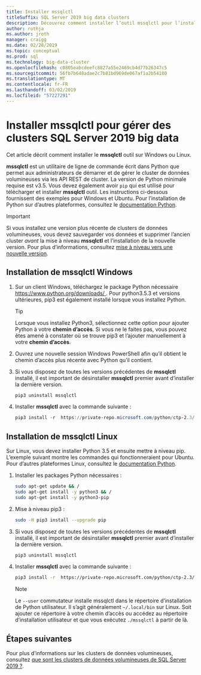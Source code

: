 ```yaml
---
title: Installer mssqlctl
titleSuffix: SQL Server 2019 big data clusters
description: Découvrez comment installer l’outil mssqlctl pour l’installation et la gestion des clusters de données volumineuses de SQL Server 2019 (version préliminaire).
author: rothja
ms.author: jroth
manager: craigg
ms.date: 02/28/2019
ms.topic: conceptual
ms.prod: sql
ms.technology: big-data-cluster
ms.openlocfilehash: c0805eabcdeefc8827a55e2469cb4d77b26347c5
ms.sourcegitcommit: 56fb7b648adae2c7b81bd969de067af1a2b54180
ms.translationtype: MT
ms.contentlocale: fr-FR
ms.lasthandoff: 03/02/2019
ms.locfileid: "57227291"
---
```

# <a name="install-mssqlctl-to-manage-sql-server-2019-big-data-clusters"></a>Installer mssqlctl pour gérer des clusters SQL Server 2019 big data

Cet article décrit comment installer le **mssqlctl** outil sur Windows ou Linux.

**mssqlctl** est un utilitaire de ligne de commande écrit dans Python que permet aux administrateurs de démarrer et de gérer le cluster de données volumineuses via les API REST de cluster. La version de Python minimale requise est v3.5. Vous devez également avoir `pip` qui est utilisé pour télécharger et installer **mssqlctl** outil. Les instructions ci-dessous fournissent des exemples pour Windows et Ubuntu. Pour l’installation de Python sur d’autres plateformes, consultez le [documentation Python](https://wiki.python.org/moin/BeginnersGuide/Download).

> [!IMPORTANT]
> Si vous installez une version plus récente de clusters de données volumineuses, vous devez sauvegarder vos données et supprimer l’ancien cluster *avant* la mise à niveau **mssqlctl** et l’installation de la nouvelle version. Pour plus d’informations, consultez [mise à niveau vers une nouvelle version](deployment-guidance.md#upgrade).

## <a id="windows"></a> Installation de mssqlctl Windows

1. Sur un client Windows, téléchargez le package Python nécessaire [ https://www.python.org/downloads/ ](https://www.python.org/downloads/). Pour python3.5.3 et versions ultérieures, pip3 est également installé lorsque vous installez Python. 

   > [!TIP] 
   > Lorsque vous installez Python3, sélectionnez cette option pour ajouter Python à votre **chemin d’accès**. Si vous ne le faites pas, vous pouvez êtes amené à constater où se trouve pip3 et l’ajouter manuellement à votre **chemin d’accès**.

1. Ouvrez une nouvelle session Windows PowerShell afin qu’il obtient le chemin d’accès plus récente avec Python qu’il contient.

1. Si vous disposez de toutes les versions précédentes de **mssqlctl** installé, il est important de désinstaller **mssqlctl** premier avant d’installer la dernière version.

   ```powershell
   pip3 uninstall mssqlctl
   ```

1. Installer **mssqlctl** avec la commande suivante :

   ```powershell
   pip3 install -r  https://private-repo.microsoft.com/python/ctp-2.3/mssqlctl/requirements.txt
   ```

## <a id="linux"></a> Installation de mssqlctl Linux

Sur Linux, vous devez installer Python 3.5 et ensuite mettre à niveau pip. L’exemple suivant montre les commandes qui fonctionneraient pour Ubuntu. Pour d’autres plateformes Linux, consultez le [documentation Python](https://wiki.python.org/moin/BeginnersGuide/Download).

1. Installer les packages Python nécessaires :

   ```bash
   sudo apt-get update && /
   sudo apt-get install -y python3 && /
   sudo apt-get install -y python3-pip
   ```

1. Mise à niveau pip3 :

   ```bash
   sudo -H pip3 install --upgrade pip
   ```

1. Si vous disposez de toutes les versions précédentes de **mssqlctl** installé, il est important de désinstaller **mssqlctl** premier avant d’installer la dernière version.

   ```bash
   pip3 uninstall mssqlctl
   ```

1. Installer **mssqlctl** avec la commande suivante :

   ```bash
   pip3 install -r  https://private-repo.microsoft.com/python/ctp-2.3/mssqlctl/requirements.txt --user
   ```

   > [!NOTE]
   > Le `--user` commutateur installe mssqlctl dans le répertoire d’installation de Python utilisateur. Il s’agit généralement `~/.local/bin` sur Linux. Soit ajouter ce répertoire à votre chemin d’accès ou accédez au répertoire d’installation utilisateur et que vous exécutez `./mssqlctl` à partir de là.

## <a name="next-steps"></a>Étapes suivantes

Pour plus d’informations sur les clusters de données volumineuses, consultez [que sont les clusters de données volumineuses de SQL Server 2019 ?](big-data-cluster-overview.md).
